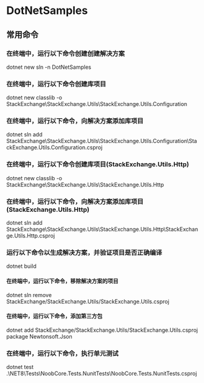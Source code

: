 # DotNetSamples

## 常用命令

### 在终端中，运行以下命令创建创建解决方案

dotnet new sln -n DotNetSamples

### 在终端中，运行以下命令创建库项目

dotnet new classlib -o StackExchange\StackExchange.Utils\StackExchange.Utils.Configuration

### 在终端中，运行以下命令，向解决方案添加库项目

dotnet sln add StackExchange\StackExchange.Utils\StackExchange.Utils.Configuration\StackExchange.Utils.Configuration.csproj

### 在终端中，运行以下命令创建库项目(StackExchange.Utils.Http)

dotnet new classlib -o StackExchange\StackExchange.Utils\StackExchange.Utils.Http

### 在终端中，运行以下命令，向解决方案添加库项目(StackExchange.Utils.Http)

dotnet sln add StackExchange\StackExchange.Utils\StackExchange.Utils.Http\StackExchange.Utils.Http.csproj


### 运行以下命令以生成解决方案，并验证项目是否正确编译

dotnet build

#### 在终端中，运行以下命令，移除解决方案的项目

dotnet sln remove StackExchange/StackExchange.Utils/StackExchange.Utils.csproj

#### 在终端中，运行以下命令，添加第三方包

dotnet add StackExchange/StackExchange.Utils/StackExchange.Utils.csproj package Newtonsoft.Json

### 在终端中，运行以下命令，执行单元测试

dotnet test .\NET8\Tests\NoobCore.Tests.NunitTests\NoobCore.Tests.NunitTests.csproj
